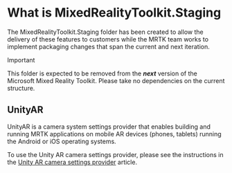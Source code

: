 # What is MixedRealityToolkit.Staging

The MixedRealityToolkit.Staging folder has been created to allow the delivery of these features to customers while the MRTK team works to implement packaging changes that span the current and next iteration.

> [!Important]
> This folder is expected to be removed from the **_next_** version of the Microsoft Mixed Reality Toolkit. Please take no dependencies on the current structure.

## UnityAR

UnityAR is a camera system settings provider that enables building and running MRTK applications on mobile AR devices (phones, tablets) running the
Android or iOS operating systems.

To use the Unity AR camera settings provider, please see the instructions in the [Unity AR camera settings provider](../../Documentation/CameraSystem/UnityArCameraSettings.md) article.
